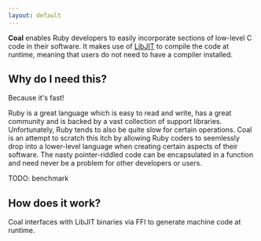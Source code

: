 ```yaml
---
layout: default
---
```


**Coal** enables Ruby developers to easily incorporate sections of low-level C
code in their software. It makes use of
[LibJIT](http://dotgnu.org/libjit-doc/libjit_toc.html) to compile the code at
runtime, meaning that users do not need to have a compiler installed.

Why do I need this?
-------------------

Because it's fast!

Ruby is a great language which is easy to read and write, has a great
community and is backed by a vast collection of support libraries.
Unfortunately, Ruby tends to also be quite slow for certain operations.
Coal is an attempt to scratch this itch by allowing Ruby coders to
seemlessly drop into a lower-level language when creating certain
aspects of their software. The nasty pointer-riddled code can be
encapsulated in a function and need never be a problem for
other developers or users.

TODO: benchmark

How does it work?
-----------------

Coal interfaces with LibJIT binaries via FFI to generate machine code at runtime.

